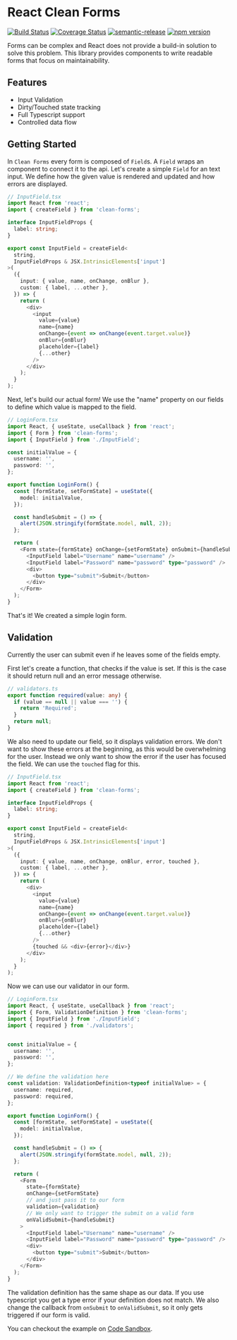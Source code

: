# React Clean Forms

[![Build Status](https://travis-ci.org/TobiasWalle/clean-forms.svg?branch=master)](https://travis-ci.org/TobiasWalle/clean-forms)
[![Coverage Status](https://coveralls.io/repos/github/TobiasWalle/clean-forms/badge.svg?branch=master)](https://coveralls.io/github/TobiasWalle/clean-forms?branch=master)
[![semantic-release](https://img.shields.io/badge/%20%20%F0%9F%93%A6%F0%9F%9A%80-semantic--release-e10079.svg)](https://github.com/semantic-release/semantic-release)
[![npm version](https://badge.fury.io/js/clean-forms.svg)](https://badge.fury.io/js/clean-forms)

Forms can be complex and React does not provide a build-in solution to solve this
problem. This library provides components to write readable forms that focus
on maintainability.

## Features

- Input Validation
- Dirty/Touched state tracking
- Full Typescript support
- Controlled data flow

## Getting Started

In `Clean Forms` every form is composed of `Field`s. A `Field` wraps an component
to connect it to the api. Let's create a simple `Field` for an text input.
We define how the given value is rendered and updated and how errors are displayed.

```typescript jsx
// InputField.tsx
import React from 'react';
import { createField } from 'clean-forms';

interface InputFieldProps {
  label: string;
}

export const InputField = createField<
  string,
  InputFieldProps & JSX.IntrinsicElements['input']
>(
  ({
    input: { value, name, onChange, onBlur },
    custom: { label, ...other },
  }) => {
    return (
      <div>
        <input
          value={value}
          name={name}
          onChange={event => onChange(event.target.value)}
          onBlur={onBlur}
          placeholder={label}
          {...other}
        />
      </div>
    );
  }
);
```

Next, let's build our actual form! We use the "name" property on our fields to define which
value is mapped to the field.

```typescript jsx
// LoginForm.tsx
import React, { useState, useCallback } from 'react';
import { Form } from 'clean-forms';
import { InputField } from './InputField';

const initialValue = {
  username: '',
  password: '',
};

export function LoginForm() {
  const [formState, setFormState] = useState({
    model: initialValue,
  });

  const handleSubmit = () => {
    alert(JSON.stringify(formState.model, null, 2));
  };

  return (
    <Form state={formState} onChange={setFormState} onSubmit={handleSubmit}>
      <InputField label="Username" name="username" />
      <InputField label="Password" name="password" type="password" />
      <div>
        <button type="submit">Submit</button>
      </div>
    </Form>
  );
}
```

That's it! We created a simple login form. 

## Validation
Currently the user can 
submit even if he leaves some of the fields empty.

First let's create a function, that checks if the value is set.
If this is the case it should return null and an error message otherwise.

```typescript
// validators.ts
export function required(value: any) {
  if (value == null || value === '') {
    return 'Required';
  }
  return null;
}
```

We also need to update our field, so it displays validation errors.
We don't want to show these errors at the beginning, as this would be
overwhelming for the user. Instead we only want to show the error
if the user has focused the field. We can use the `touched` flag for this.


```typescript jsx
// InputField.tsx
import React from 'react';
import { createField } from 'clean-forms';

interface InputFieldProps {
  label: string;
}

export const InputField = createField<
  string,
  InputFieldProps & JSX.IntrinsicElements['input']
>(
  ({
    input: { value, name, onChange, onBlur, error, touched },
    custom: { label, ...other },
  }) => {
    return (
      <div>
        <input
          value={value}
          name={name}
          onChange={event => onChange(event.target.value)}
          onBlur={onBlur}
          placeholder={label}
          {...other}
        />
        {touched && <div>{error}</div>}
      </div>
    );
  }
);
```

Now we can use our validator in our form.

```typescript jsx
// LoginForm.tsx
import React, { useState, useCallback } from 'react';
import { Form, ValidationDefinition } from 'clean-forms';
import { InputField } from './InputField';
import { required } from './validators';


const initialValue = {
  username: '',
  password: '',
};

// We define the validation here
const validation: ValidationDefinition<typeof initialValue> = {
  username: required,
  password: required,
};

export function LoginForm() {
  const [formState, setFormState] = useState({
    model: initialValue,
  });

  const handleSubmit = () => {
    alert(JSON.stringify(formState.model, null, 2));
  };

  return (
    <Form
      state={formState}
      onChange={setFormState}
      // and just pass it to our form
      validation={validation}
      // We only want to trigger the submit on a valid form
      onValidSubmit={handleSubmit}
    >
      <InputField label="Username" name="username" />
      <InputField label="Password" name="password" type="password" />
      <div>
        <button type="submit">Submit</button>
      </div>
    </Form>
  );
}
```

The validation definition has the same shape as our data. If you use typescript
you get a type error if your definition does not match. We also change the callback
from `onSubmit` to `onValidSubmit`, so it only gets triggered if our form is valid.

You can checkout the example on [Code Sandbox](https://codesandbox.io/s/2p692n3y2r).
